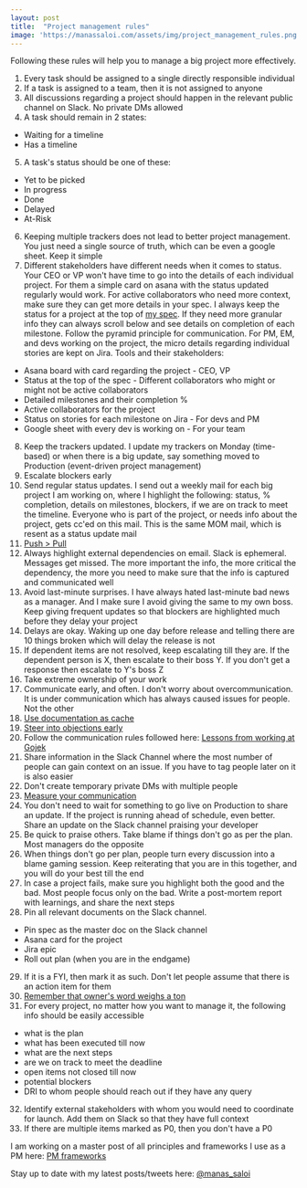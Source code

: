 ```yaml
---
layout: post
title:  "Project management rules"
image: 'https://manassaloi.com/assets/img/project_management_rules.png'
---
```


Following these rules will help you to manage a big project more effectively.

1. Every task should be assigned to a single directly responsible individual 
2. If a task is assigned to a team, then it is not assigned to anyone
3. All discussions regarding a project should happen in the relevant public channel on Slack. No private DMs allowed
4. A task should remain in 2 states:
 - Waiting for a timeline
 - Has a timeline
5. A task's status should be one of these:
 - Yet to be picked
 - In progress
 - Done
 - Delayed
 - At-Risk
6. Keeping multiple trackers does not lead to better project management. You just need a single source of truth, which can be even a google sheet. Keep it simple
7. Different stakeholders have different needs when it comes to status. Your CEO or VP won't have time to go into the details of each individual project. For them a simple card on asana with the status updated regularly would work. For active collaborators who need more context, make sure they can get more details in your spec. I always keep the status for a project at the top of [my spec](https://docs.google.com/document/d/1sUX-sm5qZ474PCQQUpvdi3lvvmWPluqHOyfXz3xKL2M/edit). If they need more granular info they can always scroll below and see details on completion of each milestone. Follow the pyramid principle for communication. For PM, EM, and devs working on the project, the micro details regarding individual stories are kept on Jira. Tools and their stakeholders:
 - Asana board with card regarding the project - CEO, VP
 - Status at the top of the spec - Different collaborators who might or might not be active collaborators
 - Detailed milestones and their completion %
 - Active collaborators for the project
 - Status on stories for each milestone on Jira - For devs and PM
 - Google sheet with every dev is working on - For your team 
8. Keep the trackers updated. I update my trackers on Monday (time-based) or when there is a big update, say something moved to Production (event-driven project management)
9. Escalate blockers early
10. Send regular status updates. I send out a weekly mail for each big project I am working on, where I highlight the following: status, % completion, details on milestones, blockers, if we are on track to meet the timeline. Everyone who is part of the project, or needs info about the project, gets cc'ed on this mail. This is the same MOM mail, which is resent as a status update mail
11. [Push > Pull](https://manassaloi.com/2020/04/21/push-pull.html)
12. Always highlight external dependencies on email. Slack is ephemeral. Messages get missed. The more important the info, the more critical the dependency, the more you need to make sure that the info is captured and communicated well
13. Avoid last-minute surprises. I have always hated last-minute bad news as a manager. And I make sure I avoid giving the same to my own boss. Keep giving frequent updates so that blockers are highlighted much before they delay your project
14. Delays are okay. Waking up one day before release and telling there are 10 things broken which will delay the release is not
15. If dependent items are not resolved, keep escalating till they are. If the dependent person is X, then escalate to their boss Y. If you don't get a response then escalate to Y's boss Z
16. Take extreme ownership of your work
17. Communicate early, and often. I don't worry about overcommunication. It is under communication which has always caused issues for people. Not the other
18. [Use documentation as cache](https://manassaloi.com/2020/04/19/documentation-cache.html)
19. [Steer into objections early](https://manassaloi.com/2020/02/22/steer-into-objection.html)
20. Follow the communication rules followed here: [Lessons from working at Gojek](https://manassaloi.com/2019/08/11/20-lessons-gojek.html)
21. Share information in the Slack Channel where the most number of people can gain context on an issue. If you have to tag people later on it is also easier
22. Don't create temporary private DMs with multiple people
23. [Measure your communication](https://manassaloi.com/2020/02/05/measuring-communication.html)
24. You don't need to wait for something to go live on Production to share an update. If the project is running ahead of schedule, even better. Share an update on the Slack channel praising your developer
25. Be quick to praise others. Take blame if things don't go as per the plan. Most managers do the opposite
26. When things don't go per plan, people turn every discussion into a blame gaming session. Keep reiterating that you are in this together, and you will do your best till the end
27. In case a project fails, make sure you highlight both the good and the bad. Most people focus only on the bad. Write a post-mortem report with learnings, and share the next steps
28. Pin all relevant documents on the Slack channel.
  - Pin spec as the master doc on the Slack channel
  - Asana card for the project
  - Jira epic
  - Roll out plan (when you are in the endgame)
29. If it is a FYI, then mark it as such. Don't let people assume that there is an action item for them
30. [Remember that owner's word weighs a ton](https://m.signalvnoise.com/the-owners-word-weighs-a-ton/)
31. For every project, no matter how you want to manage it, the following info should be easily accessible
  - what is the plan
  - what has been executed till now
  - what are the next steps
  - are we on track to meet the deadline
  - open items not closed till now
  - potential blockers
  - DRI to whom people should reach out if they have any query
32. Identify external stakeholders with whom you would need to coordinate for launch. Add them on Slack so that they have full context
33. If there are multiple items marked as P0, then you don't have a P0

I am working on a master post of all principles and frameworks I use as a PM here: [PM frameworks](https://manassaloi.com/2020/03/05/pm-frameworks.html)

Stay up to date with my latest posts/tweets here: [@manas_saloi](http://twitter.com/manas_saloi)
